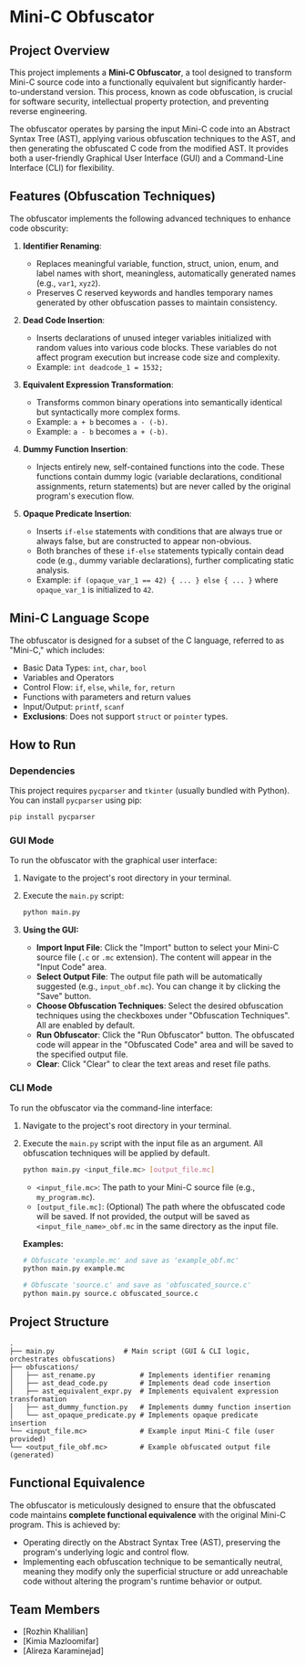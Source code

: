 # Mini-C Obfuscator

## Project Overview

This project implements a **Mini-C Obfuscator**, a tool designed to transform Mini-C source code into a functionally equivalent but significantly harder-to-understand version. This process, known as code obfuscation, is crucial for software security, intellectual property protection, and preventing reverse engineering.

The obfuscator operates by parsing the input Mini-C code into an Abstract Syntax Tree (AST), applying various obfuscation techniques to the AST, and then generating the obfuscated C code from the modified AST. It provides both a user-friendly Graphical User Interface (GUI) and a Command-Line Interface (CLI) for flexibility.

## Features (Obfuscation Techniques)

The obfuscator implements the following advanced techniques to enhance code obscurity:

1.  **Identifier Renaming**:
    * Replaces meaningful variable, function, struct, union, enum, and label names with short, meaningless, automatically generated names (e.g., `var1`, `xyz2`).
    * Preserves C reserved keywords and handles temporary names generated by other obfuscation passes to maintain consistency.

2.  **Dead Code Insertion**:
    * Inserts declarations of unused integer variables initialized with random values into various code blocks. These variables do not affect program execution but increase code size and complexity.
    * Example: `int deadcode_1 = 1532;`

3.  **Equivalent Expression Transformation**:
    * Transforms common binary operations into semantically identical but syntactically more complex forms.
    * Example: `a + b` becomes `a - (-b)`.
    * Example: `a - b` becomes `a + (-b)`.

4.  **Dummy Function Insertion**:
    * Injects entirely new, self-contained functions into the code. These functions contain dummy logic (variable declarations, conditional assignments, return statements) but are never called by the original program's execution flow.

5.  **Opaque Predicate Insertion**:
    * Inserts `if-else` statements with conditions that are always true or always false, but are constructed to appear non-obvious.
    * Both branches of these `if-else` statements typically contain dead code (e.g., dummy variable declarations), further complicating static analysis.
    * Example: `if (opaque_var_1 == 42) { ... } else { ... }` where `opaque_var_1` is initialized to `42`.

## Mini-C Language Scope

The obfuscator is designed for a subset of the C language, referred to as "Mini-C," which includes:
* Basic Data Types: `int`, `char`, `bool`
* Variables and Operators
* Control Flow: `if`, `else`, `while`, `for`, `return`
* Functions with parameters and return values
* Input/Output: `printf`, `scanf`
* **Exclusions**: Does not support `struct` or `pointer` types.

## How to Run

### Dependencies

This project requires `pycparser` and `tkinter` (usually bundled with Python).
You can install `pycparser` using pip:

```bash
pip install pycparser
```

### GUI Mode

To run the obfuscator with the graphical user interface:

1.  Navigate to the project's root directory in your terminal.
2.  Execute the `main.py` script:

    ```bash
    python main.py
    ```

3.  **Using the GUI:**
    * **Import Input File**: Click the "Import" button to select your Mini-C source file (`.c` or `.mc` extension). The content will appear in the "Input Code" area.
    * **Select Output File**: The output file path will be automatically suggested (e.g., `input_obf.mc`). You can change it by clicking the "Save" button.
    * **Choose Obfuscation Techniques**: Select the desired obfuscation techniques using the checkboxes under "Obfuscation Techniques". All are enabled by default.
    * **Run Obfuscator**: Click the "Run Obfuscator" button. The obfuscated code will appear in the "Obfuscated Code" area and will be saved to the specified output file.
    * **Clear**: Click "Clear" to clear the text areas and reset file paths.

### CLI Mode

To run the obfuscator via the command-line interface:

1.  Navigate to the project's root directory in your terminal.
2.  Execute the `main.py` script with the input file as an argument. All obfuscation techniques will be applied by default.

    ```bash
    python main.py <input_file.mc> [output_file.mc]
    ```

    * `<input_file.mc>`: The path to your Mini-C source file (e.g., `my_program.mc`).
    * `[output_file.mc]`: (Optional) The path where the obfuscated code will be saved. If not provided, the output will be saved as `<input_file_name>_obf.mc` in the same directory as the input file.

    **Examples:**

    ```bash
    # Obfuscate 'example.mc' and save as 'example_obf.mc'
    python main.py example.mc

    # Obfuscate 'source.c' and save as 'obfuscated_source.c'
    python main.py source.c obfuscated_source.c
    ```

## Project Structure

```
.
├── main.py                 # Main script (GUI & CLI logic, orchestrates obfuscations)
├── obfuscations/
│   ├── ast_rename.py           # Implements identifier renaming
│   ├── ast_dead_code.py        # Implements dead code insertion
│   ├── ast_equivalent_expr.py  # Implements equivalent expression transformation
│   ├── ast_dummy_function.py   # Implements dummy function insertion
│   └── ast_opaque_predicate.py # Implements opaque predicate insertion
└── <input_file.mc>             # Example input Mini-C file (user provided)
└── <output_file_obf.mc>        # Example obfuscated output file (generated)
```

## Functional Equivalence

The obfuscator is meticulously designed to ensure that the obfuscated code maintains **complete functional equivalence** with the original Mini-C program. This is achieved by:
* Operating directly on the Abstract Syntax Tree (AST), preserving the program's underlying logic and control flow.
* Implementing each obfuscation technique to be semantically neutral, meaning they modify only the superficial structure or add unreachable code without altering the program's runtime behavior or output.

## Team Members

* [Rozhin Khalilian]
* [Kimia Mazloomifar]
* [Alireza Karaminejad]

